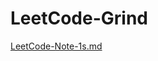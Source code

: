 # LeetCode-Grind

[LeetCode-Note-1s.md](https://github.com/PravinSelva5/LeetCode-Grind/files/9760590)
